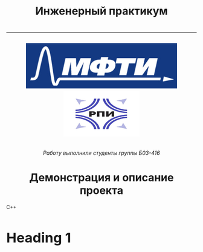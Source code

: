 <h1 align="center">Инженерный практикум<h1>

_____

<p align="center"> <img src="logo.jpg" alt="logo" height = "120" width="400"/> <img src="logo_2.jpg" alt="logo_2" height = "120" width="200"/>

<h6  align = "center">Работу выполнили студенты группы Б03-416</h6>

<h1 align="center">Демонстрация и описание проекта</h1>

<span style="font-size: 13px;"> C++

<h1 style="font-size: 36px;">Heading 1</h1>
